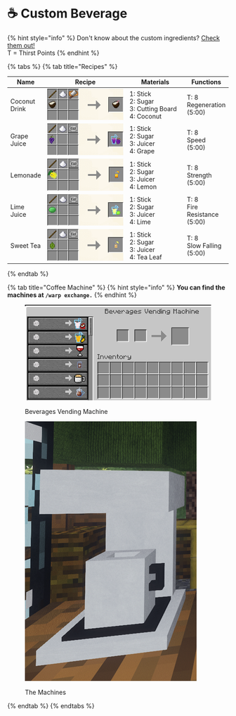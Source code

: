 # ☕ Custom Beverage

{% hint style="info" %}
Don't know about the custom ingredients? [Check them out!](custom-ingredients.md)\
T = Thirst Points
{% endhint %}

{% tabs %}
{% tab title="Recipes" %}
<table><thead><tr><th>Name</th><th width="260.66666666666663">Recipe</th><th width="153">Materials</th><th>Functions</th></tr></thead><tbody><tr><td>Coconut Drink</td><td><img src="../.gitbook/assets/image (12) (1).png" alt=""></td><td>1: Stick<br>2: Sugar<br>3: Cutting Board<br>4: Coconut</td><td>T: 8<br>Regeneration (5:00)</td></tr><tr><td>Grape Juice</td><td><img src="../.gitbook/assets/image (7) (2).png" alt=""></td><td>1: Stick<br>2: Sugar<br>3: Juicer<br>4: Grape</td><td>T: 8<br>Speed (5:00)</td></tr><tr><td>Lemonade</td><td><img src="../.gitbook/assets/image (14) (1).png" alt=""></td><td>1: Stick<br>2: Sugar<br>3: Juicer<br>4: Lemon</td><td>T: 8<br>Strength (5:00)</td></tr><tr><td>Lime Juice</td><td><img src="../.gitbook/assets/image (13) (1).png" alt=""></td><td>1: Stick<br>2: Sugar<br>3: Juicer<br>4: Lime</td><td>T: 8<br>Fire Resistance (5:00)</td></tr><tr><td>Sweet Tea</td><td><img src="../.gitbook/assets/image (8) (2).png" alt=""></td><td>1: Stick<br>2: Sugar<br>3: Juicer<br>4: Tea Leaf</td><td>T: 8<br>Slow Falling (5:00)</td></tr></tbody></table>
{% endtab %}

{% tab title="Coffee Machine" %}
{% hint style="info" %}
**You can find the machines at `/warp exchange.`**
{% endhint %}

<figure><img src="../.gitbook/assets/image (15) (2).png" alt=""><figcaption><p>Beverages Vending Machine</p></figcaption></figure>

<figure><img src="../.gitbook/assets/image (4).png" alt=""><figcaption><p>The Machines</p></figcaption></figure>
{% endtab %}
{% endtabs %}
